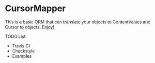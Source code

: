 CursorMapper
============

This is a basic ORM that can translate your objects to ContentValues and Cursor to objects. Enjoy!

TODO List:
* Travis CI
* Checkstyle
* Examples